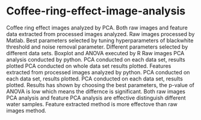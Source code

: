 # Coffee-ring-effect-image-analysis
Coffee ring effect images analyzed by PCA. Both raw images and feature data extracted from processed images analyzed.
Raw images processed by Matlab. Best parameters selected by tuning hyperparameters of blackwhite threshold and noise removal parameter.
Different parameters selected by different data sets.
Boxplot and ANOVA executed by R
Raw images PCA analysis conducted by python.
  PCA conducted on each data set, results plotted
  PCA conducted on whole data set results plotted.
Features extracted from processed images analyzed by python.
  PCA conducted on each data set, results plotted.
  PCA conducted on each data set, results plotted.
Results has shown by choosing the best parameters, the p-value of ANOVA is low which means the differnce is significant.
Both raw images PCA analysis and feature PCA analysis are effective distinguish different water samples.
Feature extracted method is more effectove than raw images method.
